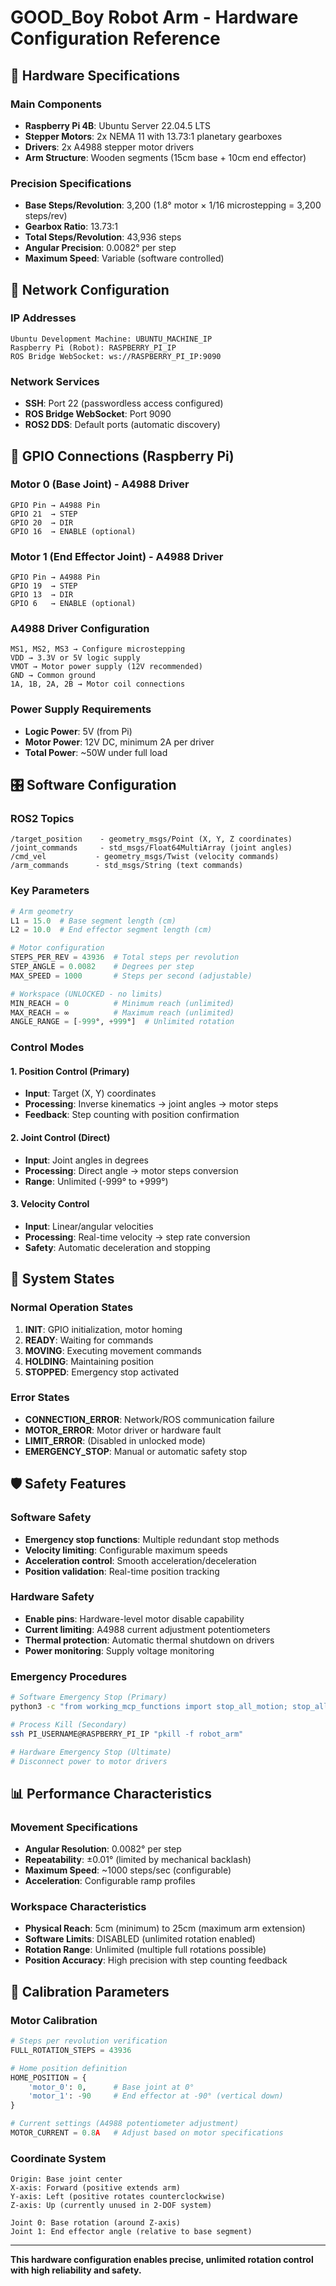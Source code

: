 # GOOD_Boy Robot Arm - Hardware Configuration Reference

## 🔧 Hardware Specifications

### Main Components
- **Raspberry Pi 4B**: Ubuntu Server 22.04.5 LTS
- **Stepper Motors**: 2x NEMA 11 with 13.73:1 planetary gearboxes
- **Drivers**: 2x A4988 stepper motor drivers
- **Arm Structure**: Wooden segments (15cm base + 10cm end effector)

### Precision Specifications
- **Base Steps/Revolution**: 3,200 (1.8° motor × 1/16 microstepping = 3,200 steps/rev)
- **Gearbox Ratio**: 13.73:1
- **Total Steps/Revolution**: 43,936 steps
- **Angular Precision**: 0.0082° per step
- **Maximum Speed**: Variable (software controlled)

## 📡 Network Configuration

### IP Addresses
```
Ubuntu Development Machine: UBUNTU_MACHINE_IP
Raspberry Pi (Robot): RASPBERRY_PI_IP
ROS Bridge WebSocket: ws://RASPBERRY_PI_IP:9090
```

### Network Services
- **SSH**: Port 22 (passwordless access configured)
- **ROS Bridge WebSocket**: Port 9090
- **ROS2 DDS**: Default ports (automatic discovery)

## 🔌 GPIO Connections (Raspberry Pi)

### Motor 0 (Base Joint) - A4988 Driver
```
GPIO Pin → A4988 Pin
GPIO 21  → STEP
GPIO 20  → DIR
GPIO 16  → ENABLE (optional)
```

### Motor 1 (End Effector Joint) - A4988 Driver
```
GPIO Pin → A4988 Pin
GPIO 19  → STEP
GPIO 13  → DIR
GPIO 6   → ENABLE (optional)
```

### A4988 Driver Configuration
```
MS1, MS2, MS3 → Configure microstepping
VDD → 3.3V or 5V logic supply
VMOT → Motor power supply (12V recommended)
GND → Common ground
1A, 1B, 2A, 2B → Motor coil connections
```

### Power Supply Requirements
- **Logic Power**: 5V (from Pi)
- **Motor Power**: 12V DC, minimum 2A per driver
- **Total Power**: ~50W under full load

## 🎛️ Software Configuration

### ROS2 Topics
```
/target_position    - geometry_msgs/Point (X, Y, Z coordinates)
/joint_commands     - std_msgs/Float64MultiArray (joint angles)
/cmd_vel           - geometry_msgs/Twist (velocity commands)
/arm_commands      - std_msgs/String (text commands)
```

### Key Parameters
```python
# Arm geometry
L1 = 15.0  # Base segment length (cm)
L2 = 10.0  # End effector segment length (cm)

# Motor configuration
STEPS_PER_REV = 43936  # Total steps per revolution
STEP_ANGLE = 0.0082    # Degrees per step
MAX_SPEED = 1000       # Steps per second (adjustable)

# Workspace (UNLOCKED - no limits)
MIN_REACH = 0          # Minimum reach (unlimited)
MAX_REACH = ∞          # Maximum reach (unlimited)
ANGLE_RANGE = [-999°, +999°]  # Unlimited rotation
```

### Control Modes

#### 1. Position Control (Primary)
- **Input**: Target (X, Y) coordinates
- **Processing**: Inverse kinematics → joint angles → motor steps
- **Feedback**: Step counting with position confirmation

#### 2. Joint Control (Direct)
- **Input**: Joint angles in degrees
- **Processing**: Direct angle → motor steps conversion
- **Range**: Unlimited (-999° to +999°)

#### 3. Velocity Control
- **Input**: Linear/angular velocities
- **Processing**: Real-time velocity → step rate conversion
- **Safety**: Automatic deceleration and stopping

## 🔄 System States

### Normal Operation States
1. **INIT**: GPIO initialization, motor homing
2. **READY**: Waiting for commands
3. **MOVING**: Executing movement commands
4. **HOLDING**: Maintaining position
5. **STOPPED**: Emergency stop activated

### Error States
- **CONNECTION_ERROR**: Network/ROS communication failure
- **MOTOR_ERROR**: Motor driver or hardware fault
- **LIMIT_ERROR**: (Disabled in unlocked mode)
- **EMERGENCY_STOP**: Manual or automatic safety stop

## 🛡️ Safety Features

### Software Safety
- **Emergency stop functions**: Multiple redundant stop methods
- **Velocity limiting**: Configurable maximum speeds
- **Acceleration control**: Smooth acceleration/deceleration
- **Position validation**: Real-time position tracking

### Hardware Safety
- **Enable pins**: Hardware-level motor disable capability
- **Current limiting**: A4988 current adjustment potentiometers
- **Thermal protection**: Automatic thermal shutdown on drivers
- **Power monitoring**: Supply voltage monitoring

### Emergency Procedures
```bash
# Software Emergency Stop (Primary)
python3 -c "from working_mcp_functions import stop_all_motion; stop_all_motion()"

# Process Kill (Secondary)
ssh PI_USERNAME@RASPBERRY_PI_IP "pkill -f robot_arm"

# Hardware Emergency Stop (Ultimate)
# Disconnect power to motor drivers
```

## 📊 Performance Characteristics

### Movement Specifications
- **Angular Resolution**: 0.0082° per step
- **Repeatability**: ±0.01° (limited by mechanical backlash)
- **Maximum Speed**: ~1000 steps/sec (configurable)
- **Acceleration**: Configurable ramp profiles

### Workspace Characteristics
- **Physical Reach**: 5cm (minimum) to 25cm (maximum arm extension)
- **Software Limits**: DISABLED (unlimited rotation enabled)
- **Rotation Range**: Unlimited (multiple full rotations possible)
- **Position Accuracy**: High precision with step counting feedback

## 🔧 Calibration Parameters

### Motor Calibration
```python
# Steps per revolution verification
FULL_ROTATION_STEPS = 43936

# Home position definition
HOME_POSITION = {
    'motor_0': 0,      # Base joint at 0°
    'motor_1': -90     # End effector at -90° (vertical down)
}

# Current settings (A4988 potentiometer adjustment)
MOTOR_CURRENT = 0.8A   # Adjust based on motor specifications
```

### Coordinate System
```
Origin: Base joint center
X-axis: Forward (positive extends arm)
Y-axis: Left (positive rotates counterclockwise)
Z-axis: Up (currently unused in 2-DOF system)

Joint 0: Base rotation (around Z-axis)
Joint 1: End effector angle (relative to base segment)
```

---

**This hardware configuration enables precise, unlimited rotation control with high reliability and safety.** 